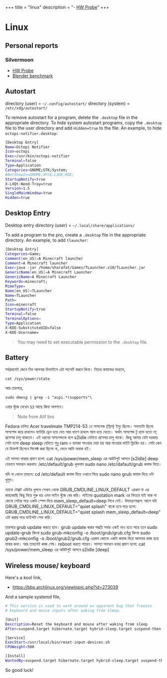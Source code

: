 +++
title = "linux"
description = "- [HW Probe](https://linux-hardware.org/?probe=c2bd74626f)"
+++

# Linux

## Personal reports

### Silvermoon

- [HW Probe](https://linux-hardware.org/?probe=c2bd74626f)
- [Blender benchmark](https://opendata.blender.org/benchmarks/602eeea9-c154-44ff-a61f-cd731cfecb29/)

## Autostart

directory (user) = `~/.config/autostart/`
directory (system) = `/etc/xdg/autostart/`

To remove autostart for a program, delete the `.desktop` file in the appropriate directory.
To hide system autostart programs, copy the `.desktop` file to the user directory and add `Hidden=true` to the file.
An example, to hide `octopi-notifier.desktop`:

```bash
[Desktop Entry]
Name=Octopi Notifier
Icon=octopi
Exec=/usr/bin/octopi-notifier
Terminal=false
Type=Application
Categories=GNOME;GTK;System;
#NotShowIn=GNOME;XFCE;LXDE;KDE;
StartupNotify=true
X-LXQt-Need-Tray=true
Version=1.5
SingleMainWindow=true
Hidden=true
```

## Desktop Entry

Desktop entry directory (user) = `~/.local/share/applications/`

To add a program to the pro, create a `.desktop` file in the appropriate directory.
An example, to add `tlauncher`:

```bash
[Desktop Entry]
Categories=Game;
Comment[en_US]=A Minecraft launcher
Comment=A Minecraft launcher
Exec=java -jar /home/sharafat/Games/TLauncher.v10/TLauncher.jar
GenericName[en_US]=A Minecraft Launcher
GenericName=A Minecraft Launcher
Keywords=minecraft;
MimeType=
Name[en_US]=TLauncher
Name=TLauncher
Path=
Icon=minecraft
StartupNotify=true
Terminal=false
TerminalOptions=
Type=Application
X-KDE-SubstituteUID=false
X-KDE-Username=
```

> You may need to set executable permission to the `.desktop` file.

## Battery

সর্বপ্রথমেই জেনে নিন আপনার ডিভাইসে এটা সাপোর্ট করবে কিনা। নিচের কমান্ডের মাধ্যমে,

```shell
cat /sys/power/state
```

আর তারপরে,

```shell
sudo dmesg | grep -i "acpi.*(supports"\
```

এবার খুঁজে দেখেন `S3` আছে কিনা অপশনে।

> Note from Alif bro

Fedora চালিত Acer travelmate TMP214-53 তে সাসপেন্ড (স্লিপ) ইস্যু ছিলো।
সমস্যাটা ছিলো সাসপেন্ড করে রাখলেও ব্যাটারি ড্রেন হয়ে যেত আর ব্যাগে রাখলে গরম হয়ে যেতো। অর্থাৎ সাসপেন্ড টু র‌্যাম হতো না; প্রসেসর চালু থাকতো। এই ধরনের সাসপেন্ডকে বলে s2idle যেটাতে প্রসেসর চালু থাকে। কিন্তু আমার যেটা দরকার সেটা হলো deep sleep যেটাতে শুধু ram এ হালকা পাওয়ার দেয়া হয় আর পাওয়ার লাইট ব্লিংকিং হয়। সেটা কেন যে ডিফল্ট হিসেবে সিলেক্ট করা ছিলো না, ভেবে আমি অবাক হই।

এই সমস্যা থাকার প্রমাণ হলো: cat /sys/power/mem_sleep এর আউটপুট আসবে [s2idle] deep
যেভাবে সমাধান করলাম:
/etc/default/grub খুললাম sudo nano /etc/dafault/grub কমান্ড দিয়ে।

যদি না খোলে তাহলে: cd /etc/default কমান্ড দিয়ে ওখানে গিয়ে sudo nano grub কমান্ড দিয়ে ওটা খুলুন।

ন্যানো টেক্সট এডিটর খুললে সেখান থেকে GRUB_CMDLINE_LINUX_DEFAULT এরকম বা এর কাছাকাছি কিছু দিয়ে শুরু হয় এমন লাইন খুঁজে বের করি।
লাইনের quotation mark এর ভিতরে যাই থাক না কেনো সেটার পরে একটা স্পেস দিয়ে  mem_sleep_default=deep  লিখে দেই।
উদাহরণস্বরূপ: আগে যদি GRUB_CMDLINE_LINUX_DEFAULT="quiet splash" থাকে তবে পরে হলো: GRUB_CMDLINE_LINUX_DEFAULT="quiet splash mem_sleep_default=deep"
এটা করার পরে ফাইলটা সেভ করি।

তারপরে grub update করতে হবে। grub update করার পদ্ধতি সবার একই নাও হতে পারে তবে sudo update-grub কিংবা sudo grub-mkconfig -o /boot/grub/grub.cfg কিংবা sudo grub2-mkconfig -o /boot/grub2/grub.cfg এরকম কোনো একটা কমান্ড দিয়ে আপনার কাজ হয়ে যাবার কথা। আর তাহলেই কাজ শেষ।
reboot করতে পারেন।
সমস্যা সমাধান হবার প্রমাণ হলো: cat /sys/power/mem_sleep এর আউটপুট আসবে s2idle [deep]

## Wireless mouse/ keyboard

Here's a kool link,
- <https://bbs.archlinux.org/viewtopic.php?id=273039>

And a sample systemd file,

```bash
# This service is used to work around an apparent bug that freezes
# keyboard and mouse inputs after waking from sleep.

[Unit]
Description=Reset the keyboard and mouse after waking from sleep
After=suspend.target hibernate.target hybrid-sleep.target suspend-then-hibernate.target

[Service]
ExecStart=/usr/local/bin/reset-input-devices.sh
CPUWeight=500

[Install]
WantedBy=suspend.target hibernate.target hybrid-sleep.target suspend-then-hibernate.
```

So good luck!
